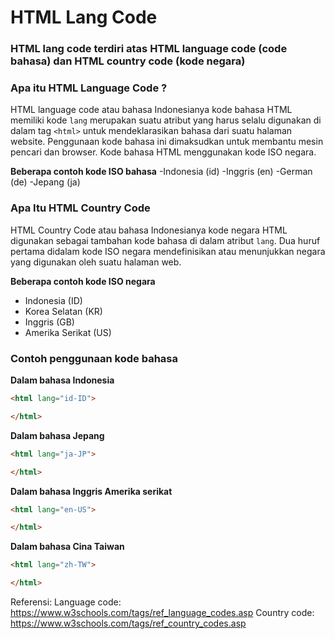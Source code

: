 # HTML Lang Code
### HTML lang code terdiri atas HTML language code (code bahasa) dan HTML country code (kode negara)

### Apa itu HTML Language Code ?

HTML language code atau bahasa Indonesianya kode bahasa HTML memiliki kode ```lang``` merupakan suatu atribut yang harus selalu digunakan
di dalam tag ```<html>``` untuk mendeklarasikan bahasa dari suatu halaman website. Penggunaan kode bahasa ini dimaksudkan untuk membantu
mesin pencari dan browser. Kode bahasa HTML menggunakan kode ISO negara.

**Beberapa contoh kode ISO bahasa**
-Indonesia (id)
-Inggris (en)
-German (de)
-Jepang (ja)


### Apa Itu HTML Country Code 
HTML Country Code atau bahasa Indonesianya kode negara HTML digunakan sebagai tambahan kode bahasa di dalam atribut ```lang```.
Dua huruf pertama didalam kode ISO negara mendefinisikan atau menunjukkan negara yang digunakan oleh suatu halaman web.

**Beberapa contoh kode ISO negara**
- Indonesia (ID)
- Korea Selatan (KR)
- Inggris (GB)
- Amerika Serikat (US)

### Contoh penggunaan kode bahasa

**Dalam bahasa Indonesia**
```html
<html lang="id-ID">

</html>
```

**Dalam bahasa Jepang**
```html
<html lang="ja-JP">

</html>
```

**Dalam bahasa Inggris Amerika serikat**
```html
<html lang="en-US">

</html>
```

**Dalam bahasa Cina Taiwan**
```html
<html lang="zh-TW">

</html>
```

Referensi: 
Language code: https://www.w3schools.com/tags/ref_language_codes.asp 
Country code: https://www.w3schools.com/tags/ref_country_codes.asp

